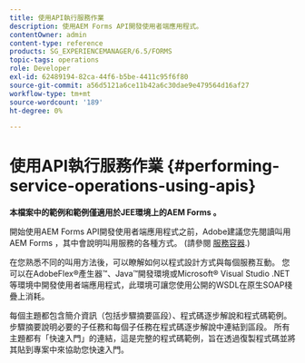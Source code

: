 ```yaml
---
title: 使用API執行服務作業
description: 使用AEM Forms API開發使用者端應用程式。
contentOwner: admin
content-type: reference
products: SG_EXPERIENCEMANAGER/6.5/FORMS
topic-tags: operations
role: Developer
exl-id: 62489194-82ca-44f6-b5be-4411c95f6f80
source-git-commit: a56d5121a6ce11b42a6c30dae9e479564d16af27
workflow-type: tm+mt
source-wordcount: '189'
ht-degree: 0%

---
```


# 使用API執行服務作業 {#performing-service-operations-using-apis}

**本檔案中的範例和範例僅適用於JEE環境上的AEM Forms 。**

開始使用AEM Forms API開發使用者端應用程式之前，Adobe建議您先閱讀叫用AEM Forms ，其中會說明叫用服務的各種方式。 (請參閱 [服務容器](/help/forms/developing/service-container.md#service-container).)

在您熟悉不同的叫用方法後，可以瞭解如何以程式設計方式與每個服務互動。 您可以在AdobeFlex®產生器™、Java™開發環境或Microsoft® Visual Studio .NET等環境中開發使用者端應用程式，此環境可讓您使用公開的WSDL在原生SOAP棧疊上消耗。

每個主題都包含簡介資訊（包括步驟摘要區段）、程式碼逐步解說和程式碼範例。 步驟摘要說明必要的子任務和每個子任務在程式碼逐步解說中連結到區段。 所有主題都有「快速入門」的連結，這是完整的程式碼範例，旨在透過復製程式碼並將其貼到專案中來協助您快速入門。
